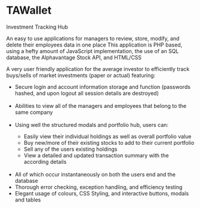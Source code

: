 # TAWallet
Investment Tracking Hub

An easy to use applications for managers to review, store, modify, and delete their employees data in one place
This application is PHP based, using a hefty amount of JavaScript implementation, the use of an SQL database, the Alphavantage Stock API, and HTML/CSS

A very user friendly application for the average investor to efficiently track buys/sells of market investments (paper or actual) featuring:
<ul>
  <li> Secure login and account information storage and function (passwords hashed, and upon logout all session details are destroyed)</li>
  <br>
  <li> Abilities to view all of the managers and employees that belong to the same company</li>
  <br>
  <li> Using well the structured modals and portfolio hub, users can:</li>
  <ul>
    <li> Easily view their individual holdings as well as overall portfolio value</li>
    <li> Buy new/more of their existing stocks to add to their current portfolio</li>
    <li> Sell any of the users existing holdings</li></li>
    <li> View a detailed and updated transaction summary with the according details</li>
  </ul>
  <br>
  <li> All of which occur instantaneously on both the users end and the database</li>
  <li> Thorough error checking, exception handling, and efficiency testing</li>
  <li> Elegant usage of colours, CSS Styling, and interactive buttons, modals and tables
</ul><br>
